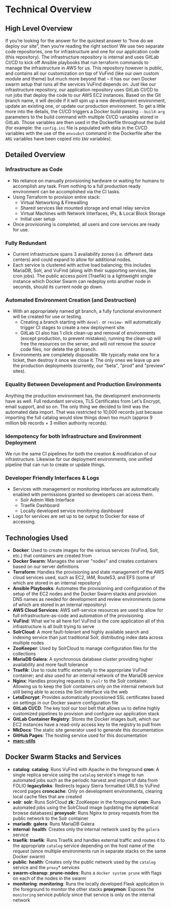 # Technical Overview

## High Level Overview
If you’re looking for the answer for the quickest answer to “how do we deploy our site”, then you’re reading
the right section! We use two separate code repositories, one for infrastructure and one for our application
code (this repository). The infrastructure repository is internal and uses GitLab CI/CD to kick off Ansible
playbooks that run terraform commands to manage the infrastructure in AWS for us. This repository however is
public, and contains all our customization on top of VuFind (like our own custom module and theme) but much
more beyond that – it has our own Docker swarm setup that runs all the services VuFind depends on. Just like our
infrastructure repository, our application repository uses GitLab CI/CD to run jobs that deploy the code to our
AWS EC2 instances. Based on the Git branch name, it will decide if it will spin up a new development environment,
update an existing one, or update our production environment. To get a little more into the details, the CI/CD triggers
a Docker build passing `--build-arg` parameters to the build command with multiple CI/CD variables stored in
GitLab. Those variables are then used in the Dockerfile throughout the build (for example: the `config.ini` file
is populated with data in the CI/CD variables with the use of the `envsubst` command in the Dockerfile after the
`ARG` variables have been copied into `ENV` variables).

## Detailed Overview
### Infrastructure as Code
* No reliance on manually provisioning hardware or waiting for humans to accomplish any task.
From nothing to a full production ready environment can be accomplished via the CI tasks.
* Using Terraform to provision entire stack:
    * Virtual Networking & Firewalling
    * Shared services like mounted storage and email relay service
    * Virtual Machines with Network Interfaces, IPs, & Local Block Storage
    * Initial user setup
* Once provisioning is completed, all users and core services are ready for use.

### Fully Redundant
* Current infrastructure spans 3 availability zones (i.e. different data centers)
and could expand to allow for additional nodes.
* Each service is clustered with active load balancing; this includes MariaDB, Solr,
and VuFind (along with their supporting services, like cron jobs). The public access point
(Traefik) is a lightweight single instance which Docker Swarm can redeploy onto another node
in seconds, should its current node go down.

### Automated Environment Creation (and Destruction)
* With an appropriately named git branch, a fully functional environment will be created for use or testing.
    * Creating a branch starting with `devel-` or `review-` will automatically trigger CI stages to
    create a new deployment site.
    * GitLab CI also has 1 click clean-up and removal of environments (except production, to prevent mistakes);
  running the clean-up will free the resources on the server, and will not remove the source code files,
  nor delete the git branch.
* Environments are completely disposable. We typically make one for a ticket, then destroy it once we
close it. The only ones we leave up are the production deployments (currently, our "beta", "prod" and "preview" sites).

### Equality Between Development and Production Environments
Anything the production environment has, the development environments have as well. Full redundant
services, TLS Certificates from Let's Encrypt, email support, and so on. The only thing we decided
to limit was the automated data import. That was restricted to 10,000 records just because
importing the full catalog would slow things down too much (approx 9 million bib records +
3 million authority records).

### Idempotency for both Infrastructure and Environment Deployment
We run the same CI pipelines for both the creation & modification of our infrastructure.
Likewise for our deployment environments, one unified pipeline that can run to create or update things.

### Developer Friendly Interfaces & Logs
* Services with management or monitoring interfaces are automatically enabled with
permissions granted so developers can access them.
    * Solr Admin Web Interface
    * Traefik Dashboard
    * Locally developed service monitoring dashboard
* Logs for services are set up to be output to Docker for ease of accessing.

## Technologies Used
* **Docker**: Used to create images for the various services (VuFind, Solr, etc.) that
containers are created from
* **Docker Swarm**: Manages the server "nodes" and creates containers based on our
server definitions
* **Terraform**: Handles the provisioning and state management of the AWS cloud services
used, such as EC2, IAM, Route53, and EFS (some of which are stored in an internal
repository)
* **Ansible Playbooks**: Automates the provisioning and configuration of the setup of
the EC2 nodes and the Docker Swarm stacks and provision DNS names as needed for
development and review environments (some of which are stored in an internal repository)
* **AWS Cloud Services**: AWS self-service resources are used to allow for full
infrastructure-as-code and automation of the provisioning
* **VuFind**: What we're all here for! VuFind is the core application all of this infrastructure
is all built trying to serve
* **SolrCloud**: A more fault-tolerant and highly available search and indexing service than
just traditional Solr, distributing index data across multiple nodes
* **ZooKeeper**: Used by SolrCloud to manage configuration files for the collections
* **MariaDB Galera**:  A synchronous database cluster providing higher availability and more
fault tolerance
* **Traefik**: Use to route traffic externally to the appropriate VuFind container; and
also used for an internal network of the MariaDB service
* **Nginx**: Handles proxying requests to `/solr` to the Solr container. Allowing us to keep
the Solr containers only on the internal network but still being able to access the Solr interface
via the web
* **LetsEncrypt**: Provides automatically provisioned SSL certificates based on settings in
our Docker swarm configuration file
* **GitLab CI/CD**:  The key tool our tool belt that allows us to define highly customized
pipelines to provision and configure our application stack
* **GitLab Container Registry**: Stores the Docker images built, which our EC2 instances have
a read-only access key to the registry to pull from
* **MkDocs**: The static site generator used to generate this documentation
* **GitHub Pages**: The hosting service used for this documentation
* **[marc-utils](https://github.com/banerjek/marc-utils/tree/main)**

## Docker Swarm Stacks and Services
* **catalog**:
    **catalog**: Runs VuFind with Apache in the foreground
    **cron**: A single replica service using the `catalog` service's image to run automated jobs
    such as the periodic harvest and import of data from FOLIO
    **legacylinks**: Redirects legacy Sierra formatted URLS to VuFind record pages
    **croncache**: Only on development environments, clearing local cache files that are created
* **solr**:
    **solr**: Runs SolrCloud
    **zk**: ZooKeeper in the foreground
    **cron**: Runs automated jobs using the SolrCloud image (updating the alphabetical browse databases)
    **proxysolr**:  Runs Nginx to proxy requests from the public network to the Solr container
* **mariadb**:
    **galera**: Runs MariaDB Galera
* **internal**:
    **health**: Creates only the internal network used by the `galera` service
* **traefik**:
    **traefik**:  Runs Traefik and handles external traffic and routes it to the appropriate `catalog` service
depending on the host name of the request (since multiple environments run in separate stacks on the same Docker
swarm)
* **public**:
    **health**: Creates only the public network used by the `catalog` service and the `proxy`* services
* **swarm-cleanup**:
    **prune-nodes**: Runs a `docker system prune` with flags on each of the nodes in the swarm
* **monitoring**:
    **monitoring**: Runs the locally developed Flask application in the foreground to monitor the other stacks
    **proxymon**: Exposes the `monitoring` service publicly since that service is only on the internal network

